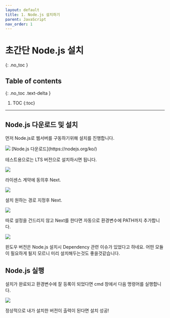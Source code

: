 ```yaml
---
layout: default
title: 1. Node.js 설치하기
parent: JavaScript
nav_order: 1
---
```


# 초간단 Node.js 설치
{: .no_toc }

## Table of contents
{: .no_toc .text-delta }

1. TOC
{:toc}

---

## Node.js 다운로드 및 설치

먼저 Node.js로 웹서버를 구동하기위해 설치를 진행합니다.

<img src='{{ "/assets/images/javascript/nodejs-main-home.PNG" | absolute_url }}'>
[Node.js 다운로드](https://nodejs.org/ko/)

테스트용으로는 LTS 버전으로 설치하시면 됩니다.

<img src='{{ "/assets/images/javascript/nodejs-install-1.PNG" | absolute_url }}'>

라이센스 계약에 동의후 Next.

<img src='{{ "/assets/images/javascript/nodejs-install-2.PNG" | absolute_url }}'>

설치 원하는 경로 지정후 Next.

<img src='{{ "/assets/images/javascript/nodejs-install-3.PNG" | absolute_url }}'>

따로 설정을 건드리지 않고 Next를 한다면 자동으로 환경변수에 PATH까지 추가합니다.

<img src='{{ "/assets/images/javascript/nodejs-install-4.PNG" | absolute_url }}'>

윈도우 버전은 Node.js 설치시 Dependency 관련 이슈가 있었다고 하네요.
어떤 모듈이 필요하게 될지 모르니 미리 설치해두는것도 좋을것같습니다.

## Node.js 실행

설치가 완료되고 환경변수에 잘 등록이 되었다면 cmd 창에서 다음 명령어를 실행합니다.

<img src='{{ "/assets/images/javascript/nodejs-install-5.PNG" | absolute_url }}'>

정상적으로 내가 설치한 버전이 출력이 된다면 설치 성공!

